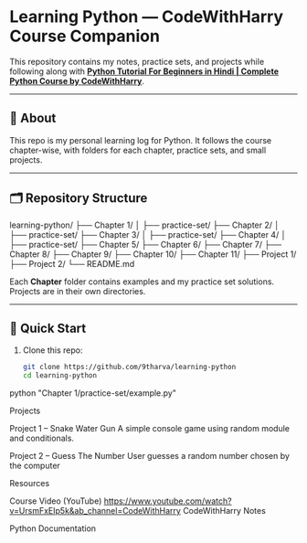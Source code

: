 # Learning Python — CodeWithHarry Course Companion

This repository contains my notes, practice sets, and projects while following along with **[Python Tutorial For Beginners in Hindi | Complete Python Course by CodeWithHarry](https://www.youtube.com/watch?v=UrsmFxEIp5k&ab_channel=CodeWithHarry)**.

---

## 📖 About
This repo is my personal learning log for Python. It follows the course chapter-wise, with folders for each chapter, practice sets, and small projects.

---

## 🗂️ Repository Structure
learning-python/
├── Chapter 1/
│ ├── practice-set/
├── Chapter 2/
│ ├── practice-set/
├── Chapter 3/
│ ├── practice-set/
├── Chapter 4/
│ ├── practice-set/
├── Chapter 5/
├── Chapter 6/
├── Chapter 7/
├── Chapter 8/
├── Chapter 9/
├── Chapter 10/
├── Chapter 11/
├── Project 1/
├── Project 2/
└── README.md

Each **Chapter** folder contains examples and my practice set solutions.  
Projects are in their own directories.

---

## 🚀 Quick Start
1. Clone this repo:
   ```bash
   git clone https://github.com/9tharva/learning-python
   cd learning-python

python "Chapter 1/practice-set/example.py"

Projects

Project 1 – Snake Water Gun
A simple console game using random module and conditionals.

Project 2 – Guess The Number
User guesses a random number chosen by the computer


Resources

Course Video (YouTube)
https://www.youtube.com/watch?v=UrsmFxEIp5k&ab_channel=CodeWithHarry
CodeWithHarry Notes

Python Documentation